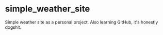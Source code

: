 # simple_weather_site
Simple weather site as a personal project. Also learning GitHub, it's honestly dogshit.
